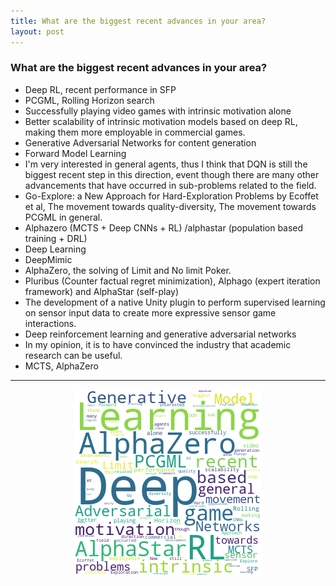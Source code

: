 ```yaml
---
title: What are the biggest recent advances in your area?
layout: post
---
```


### What are the biggest recent advances in your area?

* Deep RL, recent performance in SFP
* PCGML, Rolling Horizon search
* Successfully playing video games with intrinsic motivation alone
* Better scalability of intrinsic motivation models based on deep RL, making them more employable in commercial games.
* Generative Adversarial Networks for content generation
* Forward Model Learning
* I'm very interested in general agents, thus I think that DQN is still the biggest recent step in this direction, event though there are many other advancements that have occurred in sub-problems related to the field.
* Go-Explore: a New Approach for Hard-Exploration Problems by Ecoffet et al, The movement towards quality-diversity, The movement towards PCGML in general.
* Alphazero (MCTS + Deep CNNs + RL) /alphastar (population based training + DRL)
* Deep Learning
* DeepMimic
* AlphaZero, the solving of Limit and No limit Poker.
* Pluribus (Counter factual regret minimization), Alphago (expert iteration framework) and AlphaStar (self-play)
* The development of a native Unity plugin to perform supervised learning on sensor input data to create more expressive sensor game interactions.
* Deep reinforcement learning and generative adversarial networks
* In my opinion, it is to have convinced the industry that academic research can be useful.
* MCTS, AlphaZero

<hr><center><img src='assets/png/q3-wordcloud.png' /></center>